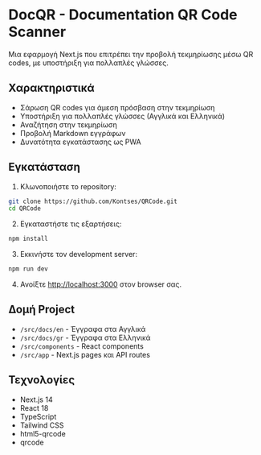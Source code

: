 # DocQR - Documentation QR Code Scanner

Μια εφαρμογή Next.js που επιτρέπει την προβολή τεκμηρίωσης μέσω QR codes, με υποστήριξη για πολλαπλές γλώσσες.

## Χαρακτηριστικά

- Σάρωση QR codes για άμεση πρόσβαση στην τεκμηρίωση
- Υποστήριξη για πολλαπλές γλώσσες (Αγγλικά και Ελληνικά)
- Αναζήτηση στην τεκμηρίωση
- Προβολή Markdown εγγράφων
- Δυνατότητα εγκατάστασης ως PWA

## Εγκατάσταση

1. Κλωνοποιήστε το repository:
```bash
git clone https://github.com/Kontses/QRCode.git
cd QRCode
```

2. Εγκαταστήστε τις εξαρτήσεις:
```bash
npm install
```

3. Εκκινήστε τον development server:
```bash
npm run dev
```

4. Ανοίξτε [http://localhost:3000](http://localhost:3000) στον browser σας.

## Δομή Project

- `/src/docs/en` - Έγγραφα στα Αγγλικά
- `/src/docs/gr` - Έγγραφα στα Ελληνικά
- `/src/components` - React components
- `/src/app` - Next.js pages και API routes

## Τεχνολογίες

- Next.js 14
- React 18
- TypeScript
- Tailwind CSS
- html5-qrcode
- qrcode 